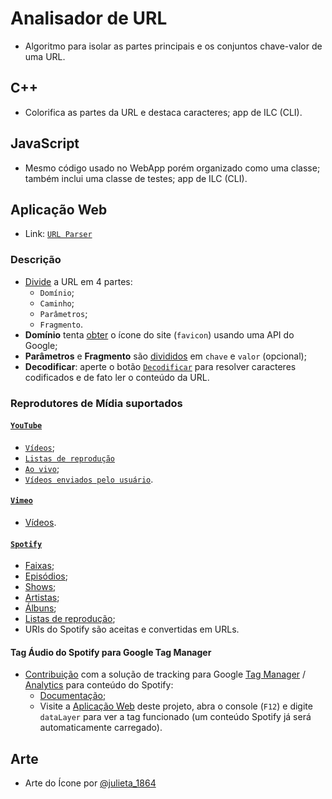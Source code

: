 # Analisador de URL

- Algoritmo para isolar as partes principais e os conjuntos chave-valor de uma URL.

## C++

- Colorifica as partes da URL e destaca caracteres; app de ILC (CLI).

## JavaScript

- Mesmo código usado no WebApp porém organizado como uma classe; também inclui uma classe de testes; app de ILC (CLI).

## Aplicação Web 

- Link: [`URL Parser`](https://tomasfn87.github.io/url-parser?utm_source=github&utm_medium=readme-br)

### Descrição

- [Divide](https://github.com/tomasfn87/url-parser/blob/main/index.html#L42) a URL em 4 partes:
  - `Domínio`;
  - `Caminho`;
  - `Parâmetros`;
  - `Fragmento`.
- **Domínio** tenta [obter](https://github.com/tomasfn87/url-parser/blob/main/index.html#L218) o ícone do site (`favicon`) usando uma API do Google;
- **Parâmetros** e **Fragmento** são [divididos](https://github.com/tomasfn87/url-parser/blob/main/index.html#L25) em `chave` e `valor` (opcional);
- **Decodificar**: aperte o botão [`Decodificar`](https://github.com/tomasfn87/url-parser/blob/main/index.html#L161) para resolver caracteres codificados e de fato ler o conteúdo da URL.

### Reprodutores de Mídia suportados

#### [`YouTube`](https://www.youtube.com)

- [`Vídeos`](https://github.com/tomasfn87/url-parser/blob/main/index.html#L344);
- [`Listas de reprodução`](https://github.com/tomasfn87/url-parser/blob/main/index.html#L311;)
- [`Ao vivo`](https://github.com/tomasfn87/url-parser/blob/main/index.html#L385);
- [`Vídeos enviados pelo usuário`](https://github.com/tomasfn87/url-parser/blob/main/index.html#L411).

#### [`Vimeo`](https://www.vimeo.com)

- [Vídeos](https://github.com/tomasfn87/url-parser/blob/main/index.html#L418).

#### [`Spotify`](https://www.spotify.com)

- [Faixas](https://github.com/tomasfn87/url-parser/blob/main/index.html#L439);
- [Episódios](https://github.com/tomasfn87/url-parser/blob/main/index.html#L439);
- [Shows](https://github.com/tomasfn87/url-parser/blob/main/index.html#L439);
- [Artistas](https://github.com/tomasfn87/url-parser/blob/main/index.html#L439);
- [Álbuns](https://github.com/tomasfn87/url-parser/blob/main/index.html#L439);
- [Listas de reprodução](https://github.com/tomasfn87/url-parser/blob/main/index.html#L439);
- URIs do Spotify são aceitas e convertidas em URLs.

#### Tag Áudio do Spotify para Google Tag Manager

- [Contribuição](https://community.spotify.com/t5/Spotify-for-Developers/Spotify-iFrame-tracking-via-GTM-Any-code/m-p/6945950) com a solução de tracking para Google [Tag Manager](https://tagmanager.google.com) / [Analytics](https://analytics.google.com) para conteúdo do Spotify:
  - [Documentação](https://github.com/tomasfn87/url-parser/blob/main/gtm/spotify-audio.json.pt-br.md);
  - Visite a [Aplicação Web](https://tomasfn87.github.io/url-parser?spotifycontent=artist:1nJvji2KIlWSseXRSlNYsC&utm_source=github&utm_medium=readme-br) deste projeto, abra o console (`F12`) e digite `dataLayer` para ver a tag funcionado (um conteúdo Spotify já será automaticamente carregado).

## Arte

- Arte do Ícone por [@julieta_1864](https://instagram.com/julieta_1864)

